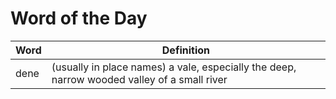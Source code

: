 # Word of the Day

|Word|Definition|
|---|---|
|dene|(usually in place names) a vale, especially the deep, narrow wooded valley of a small river|